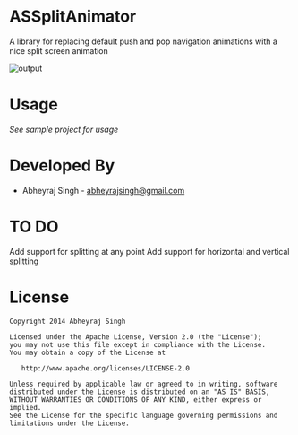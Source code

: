ASSplitAnimator
============================

A library for replacing default push and pop navigation animations with a nice split screen animation

![output](https://cloud.githubusercontent.com/assets/3872429/5856693/6ed67d6c-a26b-11e4-8adb-2a10485fd99b.gif)

Usage
=====

*See sample project for usage*

Developed By
============

 * Abheyraj Singh - <abheyrajsingh@gmail.com>

TO DO
===========

Add support for splitting at any point
Add support for horizontal and vertical splitting


License
=======

    Copyright 2014 Abheyraj Singh

    Licensed under the Apache License, Version 2.0 (the "License");
    you may not use this file except in compliance with the License.
    You may obtain a copy of the License at

       http://www.apache.org/licenses/LICENSE-2.0

    Unless required by applicable law or agreed to in writing, software
    distributed under the License is distributed on an "AS IS" BASIS,
    WITHOUT WARRANTIES OR CONDITIONS OF ANY KIND, either express or implied.
    See the License for the specific language governing permissions and
    limitations under the License.
